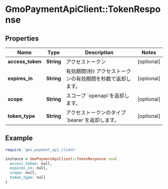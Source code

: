 # GmoPaymentApiClient::TokenResponse

## Properties

| Name | Type | Description | Notes |
| ---- | ---- | ----------- | ----- |
| **access_token** | **String** | アクセストークン | [optional] |
| **expires_in** | **String** | 有効期間(秒)   アクセストークンの有効期間を秒数で返却します。  | [optional] |
| **scope** | **String** | スコープ   &#x60;openapi&#x60;を返却します。  | [optional] |
| **token_type** | **String** | アクセストークンのタイプ   &#x60;bearer&#x60;を返却します。  | [optional] |

## Example

```ruby
require 'gmo_payment_api_client'

instance = GmoPaymentApiClient::TokenResponse.new(
  access_token: null,
  expires_in: null,
  scope: null,
  token_type: null
)
```

